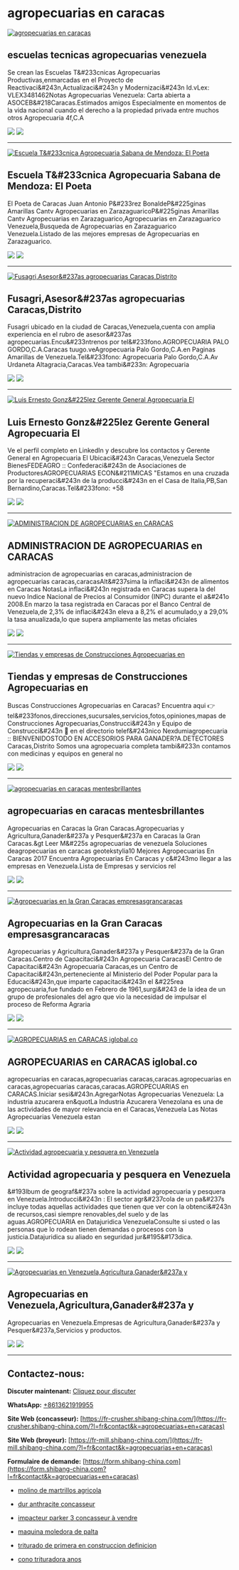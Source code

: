 # agropecuarias en caracas

<a href="https://swt.shibang-china.com/?l=fr&img&k=agropecuarias+en+caracas" target="_blank">![agropecuarias en caracas](http://static.shibang-china.com/all-800x300/1220.jpg)</a>

## escuelas tecnicas agropecuarias venezuela
Se crean las Escuelas T&#233cnicas Agropecuarias Productivas,enmarcadas en el Proyecto de Reactivaci&#243n,Actualizaci&#243n y Modernizaci&#243n Id.vLex: VLEX3481462Notas Agropecuarias Venezuela: Carta abierta a ASOCEB&#218Caracas.Estimados amigos Especialmente en momentos de la vida nacional cuando el derecho a la propiedad privada entre muchos otros Agropecuaria 4f,C.A


<a href="https://whatsapp.shibangsoft.com/WhatsApp.php" target="_blank" title="WhatsApp">![](http://static.shibang-china.com/icon/whatsapp.png)</a> <a href="https://swt.shibang-china.com/?l=fr&icon&k=agropecuarias+en+caracas" target="_blank">![](http://static.shibang-china.com/icon/chat-fr.png)</a>

---

<a href="https://swt.shibang-china.com/?l=fr&img&k=agropecuarias+en+caracas" target="_blank">![Escuela T&#233cnica Agropecuaria Sabana de Mendoza: El Poeta](http://static.shibang-china.com/all-800x300/463.jpg)</a>

## Escuela T&#233cnica Agropecuaria Sabana de Mendoza: El Poeta
El Poeta de Caracas Juan Antonio P&#233rez BonaldeP&#225ginas Amarillas Cantv Agropecuarias en ZarazaguaricoP&#225ginas Amarillas Cantv Agropecuarias en Zarazaguarico,Agropecuarias en Zarazaguarico Venezuela,Busqueda de Agropecuarias en Zarazaguarico Venezuela.Listado de las mejores empresas de Agropecuarias en Zarazaguarico.


<a href="https://whatsapp.shibangsoft.com/WhatsApp.php" target="_blank" title="WhatsApp">![](http://static.shibang-china.com/icon/whatsapp.png)</a> <a href="https://swt.shibang-china.com/?l=fr&icon&k=agropecuarias+en+caracas" target="_blank">![](http://static.shibang-china.com/icon/chat-fr.png)</a>

---

<a href="https://swt.shibang-china.com/?l=fr&img&k=agropecuarias+en+caracas" target="_blank">![Fusagri,Asesor&#237as agropecuarias Caracas,Distrito](http://static.shibang-china.com/all-800x300/759.jpg)</a>

## Fusagri,Asesor&#237as agropecuarias Caracas,Distrito
Fusagri ubicado en la ciudad de Caracas,Venezuela,cuenta con amplia experiencia en el rubro de asesor&#237as agropecuarias.Encu&#233ntrenos por tel&#233fono.AGROPECUARIA PALO GORDO,C.A.Caracas tuugo.veAgropecuaria Palo Gordo,C.A.en Paginas Amarillas de Venezuela.Tel&#233fono: Agropecuaria Palo Gordo,C.A.Av Urdaneta Altagracia,Caracas.Vea tambi&#233n: Agropecuaria


<a href="https://whatsapp.shibangsoft.com/WhatsApp.php" target="_blank" title="WhatsApp">![](http://static.shibang-china.com/icon/whatsapp.png)</a> <a href="https://swt.shibang-china.com/?l=fr&icon&k=agropecuarias+en+caracas" target="_blank">![](http://static.shibang-china.com/icon/chat-fr.png)</a>

---

<a href="https://swt.shibang-china.com/?l=fr&img&k=agropecuarias+en+caracas" target="_blank">![Luis Ernesto Gonz&#225lez Gerente General Agropecuaria El](http://static.shibang-china.com/all-800x300/1372.jpg)</a>

## Luis Ernesto Gonz&#225lez Gerente General Agropecuaria El
Ve el perfil completo en LinkedIn y descubre los contactos y Gerente General en Agropecuaria El Ubicaci&#243n Caracas,Venezuela Sector BienesFEDEAGRO :: Confederaci&#243n de Asociaciones de ProductoresAGROPECUARIAS ECON&#211MICAS "Estamos en una cruzada por la recuperaci&#243n de la producci&#243n en el Casa de Italia,PB,San Bernardino,Caracas.Tel&#233fono: +58


<a href="https://whatsapp.shibangsoft.com/WhatsApp.php" target="_blank" title="WhatsApp">![](http://static.shibang-china.com/icon/whatsapp.png)</a> <a href="https://swt.shibang-china.com/?l=fr&icon&k=agropecuarias+en+caracas" target="_blank">![](http://static.shibang-china.com/icon/chat-fr.png)</a>

---

<a href="https://swt.shibang-china.com/?l=fr&img&k=agropecuarias+en+caracas" target="_blank">![ADMINISTRACION DE AGROPECUARIAS en CARACAS](http://static.shibang-china.com/all-800x300/534.jpg)</a>

## ADMINISTRACION DE AGROPECUARIAS en CARACAS
administracion de agropecuarias en caracas,administracion de agropecuarias caracas,caracasAlt&#237sima la inflaci&#243n de alimentos en Caracas NotasLa inflaci&#243n registrada en Caracas supera la del nuevo Indice Nacional de Precios al Consumidor (INPC) durante el a&#241o 2008.En marzo la tasa registrada en Caracas por el Banco Central de Venezuela,de 2,3% de inflaci&#243n eleva a 8,2% el acumulado,y a 29,0% la tasa anualizada,lo que supera ampliamente las metas oficiales


<a href="https://whatsapp.shibangsoft.com/WhatsApp.php" target="_blank" title="WhatsApp">![](http://static.shibang-china.com/icon/whatsapp.png)</a> <a href="https://swt.shibang-china.com/?l=fr&icon&k=agropecuarias+en+caracas" target="_blank">![](http://static.shibang-china.com/icon/chat-fr.png)</a>

---

<a href="https://swt.shibang-china.com/?l=fr&img&k=agropecuarias+en+caracas" target="_blank">![Tiendas y empresas de Construcciones Agropecuarias en](http://static.shibang-china.com/all-800x300/1238.jpg)</a>

## Tiendas y empresas de Construcciones Agropecuarias en
Buscas Construcciones Agropecuarias en Caracas? Encuentra aqui 👉 tel&#233fonos,direcciones,sucursales,servicios,fotos,opiniones,mapas de Construcciones Agropecuarias,Construcci&#243n y Equipo de Construcci&#243n 🏢 en el directorio telef&#243nico Nexdumiagropecuaria :: BIENVENIDOSTODO EN ACCESORIOS PARA GANADER?A.DETECTORES Caracas,Distrito Somos una agropecuaria completa tambi&#233n contamos con medicinas y equipos en general no


<a href="https://whatsapp.shibangsoft.com/WhatsApp.php" target="_blank" title="WhatsApp">![](http://static.shibang-china.com/icon/whatsapp.png)</a> <a href="https://swt.shibang-china.com/?l=fr&icon&k=agropecuarias+en+caracas" target="_blank">![](http://static.shibang-china.com/icon/chat-fr.png)</a>

---

<a href="https://swt.shibang-china.com/?l=fr&img&k=agropecuarias+en+caracas" target="_blank">![agropecuarias en caracas mentesbrillantes](http://static.shibang-china.com/all-800x300/634.jpg)</a>

## agropecuarias en caracas mentesbrillantes
Agropecuarias en Caracas la Gran Caracas.Agropecuarias y Agricultura,Ganader&#237a y Pesquer&#237a en Caracas la Gran Caracas.&gt Leer M&#225s agropecuarias de venezuela Soluciones deagropecuarias en caracas geotekstylia10 Mejores Agropecuarias En Caracas 2017 Encuentra Agropecuarias En Caracas y c&#243mo llegar a las empresas en Venezuela.Lista de Empresas y servicios rel


<a href="https://whatsapp.shibangsoft.com/WhatsApp.php" target="_blank" title="WhatsApp">![](http://static.shibang-china.com/icon/whatsapp.png)</a> <a href="https://swt.shibang-china.com/?l=fr&icon&k=agropecuarias+en+caracas" target="_blank">![](http://static.shibang-china.com/icon/chat-fr.png)</a>

---

<a href="https://swt.shibang-china.com/?l=fr&img&k=agropecuarias+en+caracas" target="_blank">![Agropecuarias en la Gran Caracas empresasgrancaracas](http://static.shibang-china.com/all-800x300/1367.jpg)</a>

## Agropecuarias en la Gran Caracas empresasgrancaracas
Agropecuarias y Agricultura,Ganader&#237a y Pesquer&#237a de la Gran Caracas.Centro de Capacitaci&#243n Agropecuaria CaracasEl Centro de Capacitaci&#243n Agropecuaria Caracas,es un Centro de Capacitaci&#243n,perteneciente al Ministerio del Poder Popular para la Educaci&#243n,que imparte capacitaci&#243n el &#225rea agropecuaria,fue fundado en Febrero de 1961,surgi&#243 de la idea de un grupo de profesionales del agro que vio la necesidad de impulsar el proceso de Reforma Agraria


<a href="https://whatsapp.shibangsoft.com/WhatsApp.php" target="_blank" title="WhatsApp">![](http://static.shibang-china.com/icon/whatsapp.png)</a> <a href="https://swt.shibang-china.com/?l=fr&icon&k=agropecuarias+en+caracas" target="_blank">![](http://static.shibang-china.com/icon/chat-fr.png)</a>

---

<a href="https://swt.shibang-china.com/?l=fr&img&k=agropecuarias+en+caracas" target="_blank">![AGROPECUARIAS en CARACAS iglobal.co](http://static.shibang-china.com/all-800x300/1317.jpg)</a>

## AGROPECUARIAS en CARACAS iglobal.co
agropecuarias en caracas,agropecuarias caracas,caracas.agropecuarias en caracas,agropecuarias caracas,caracas.AGROPECUARIAS en CARACAS.Iniciar sesi&#243n.AgregarNotas Agropecuarias Venezuela: La industria azucarera en&quotLa Industria Azucarera Venezolana es una de las actividades de mayor relevancia en el Caracas,Venezuela Las Notas Agropecuarias Venezuela estan


<a href="https://whatsapp.shibangsoft.com/WhatsApp.php" target="_blank" title="WhatsApp">![](http://static.shibang-china.com/icon/whatsapp.png)</a> <a href="https://swt.shibang-china.com/?l=fr&icon&k=agropecuarias+en+caracas" target="_blank">![](http://static.shibang-china.com/icon/chat-fr.png)</a>

---

<a href="https://swt.shibang-china.com/?l=fr&img&k=agropecuarias+en+caracas" target="_blank">![Actividad agropecuaria y pesquera en Venezuela](http://static.shibang-china.com/all-800x300/611.jpg)</a>

## Actividad agropecuaria y pesquera en Venezuela
&#193lbum de geograf&#237a sobre la actividad agropecuaria y pesquera en Venezuela.Introducci&#243n : El sector agr&#237cola de un pa&#237s incluye todas aquellas actividades que tienen que ver con la obtenci&#243n de recursos,casi siempre renovables,del suelo y de las aguas.AGROPECUARIA en Datajuridica VenezuelaConsulte si usted o las personas que lo rodean tienen demandas o procesos con la justicia.Datajuridica su aliado en seguridad jur&#195&#173dica.


<a href="https://whatsapp.shibangsoft.com/WhatsApp.php" target="_blank" title="WhatsApp">![](http://static.shibang-china.com/icon/whatsapp.png)</a> <a href="https://swt.shibang-china.com/?l=fr&icon&k=agropecuarias+en+caracas" target="_blank">![](http://static.shibang-china.com/icon/chat-fr.png)</a>

---

<a href="https://swt.shibang-china.com/?l=fr&img&k=agropecuarias+en+caracas" target="_blank">![Agropecuarias en Venezuela,Agricultura,Ganader&#237a y](http://static.shibang-china.com/all-800x300/961.jpg)</a>

## Agropecuarias en Venezuela,Agricultura,Ganader&#237a y
Agropecuarias en Venezuela.Empresas de Agricultura,Ganader&#237a y Pesquer&#237a,Servicios y productos.

<a href="https://whatsapp.shibangsoft.com/WhatsApp.php" target="_blank" title="WhatsApp">![](http://static.shibang-china.com/icon/whatsapp.png)</a> <a href="https://swt.shibang-china.com/?l=fr&icon&k=agropecuarias+en+caracas" target="_blank">![](http://static.shibang-china.com/icon/chat-fr.png)</a>

---
## Contactez-nous:

**Discuter maintenant:** [Cliquez pour discuter](https://swt.shibang-china.com?l=fr&contact&k=agropecuarias+en+caracas)

**WhatsApp:**  [+8613621919955](https://whatsapp.shibangsoft.com/WhatsApp.php)

**Site Web (concasseur):** [https://fr-crusher.shibang-china.com/](https://fr-crusher.shibang-china.com/?l=fr&contact&k=agropecuarias+en+caracas)

**Site Web (broyeur):** [https://fr-mill.shibang-china.com/](https://fr-mill.shibang-china.com/?l=fr&contact&k=agropecuarias+en+caracas)

**Formulaire de demande:** [https://form.shibang-china.com](https://form.shibang-china.com?l=fr&contact&k=agropecuarias+en+caracas)

* [molino de martrillos agricola](../64/molino%20de%20martrillos%20agricola.md)

* [dur anthracite concasseur](../61/dur%20anthracite%20concasseur.md)

* [impacteur parker 3 concasseur à vendre](../65/impacteur%20parker%203%20concasseur%20%C3%A0%20vendre.md)

* [maquina moledora de palta](../62/maquina%20moledora%20de%20palta.md)

* [triturado de primera en construccion definicion](../64/triturado%20de%20primera%20en%20construccion%20definicion.md)

* [cono trituradora anos](../64/cono%20trituradora%20anos.md)